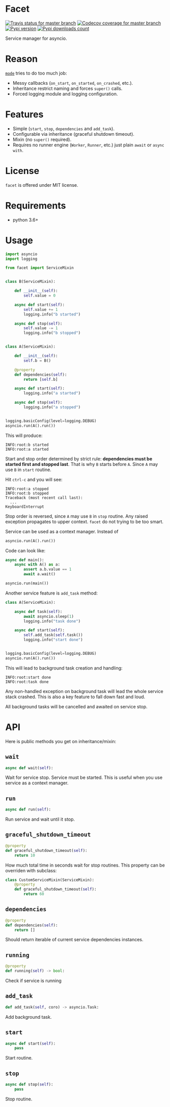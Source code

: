 # Facet
[![Travis status for master branch](https://travis-ci.com/pohmelie/facet.svg?branch=master)](https://travis-ci.com/pohmelie/facet)
[![Codecov coverage for master branch](https://codecov.io/gh/pohmelie/facet/branch/master/graph/badge.svg)](https://codecov.io/gh/pohmelie/facet)
[![Pypi version](https://img.shields.io/pypi/v/facet.svg)](https://pypi.org/project/facet/)
[![Pypi downloads count](https://img.shields.io/pypi/dm/facet)](https://pypi.org/project/facet/)

Service manager for asyncio.

# Reason
[`mode`](https://github.com/ask/mode) tries to do too much job:
- Messy callbacks (`on_start`, `on_started`, `on_crashed`, etc.).
- Inheritance restrict naming and forces `super()` calls.
- Forced logging module and logging configuration.

# Features
- Simple (`start`, `stop`, `dependencies` and `add_task`).
- Configurable via inheritance (graceful shutdown timeout).
- Mixin (no `super()` required).
- Requires no runner engine (`Worker`, `Runner`, etc.) just plain `await` or `async with`.

# License
`facet` is offered under MIT license.

# Requirements
* python 3.6+

# Usage
``` python
import asyncio
import logging

from facet import ServiceMixin


class B(ServiceMixin):

    def __init__(self):
        self.value = 0

    async def start(self):
        self.value += 1
        logging.info("b started")

    async def stop(self):
        self.value -= 1
        logging.info("b stopped")


class A(ServiceMixin):

    def __init__(self):
        self.b = B()

    @property
    def dependencies(self):
        return [self.b]

    async def start(self):
        logging.info("a started")

    async def stop(self):
        logging.info("a stopped")


logging.basicConfig(level=logging.DEBUG)
asyncio.run(A().run())
```
This will produce:
```
INFO:root:b started
INFO:root:a started
```
Start and stop order determined by strict rule: **dependencies must be started first and stopped last**. That is why `B` starts before `A`. Since `A` may use `B` in `start` routine.

Hit `ctrl-c` and you will see:
```
INFO:root:a stopped
INFO:root:b stopped
Traceback (most recent call last):
  ...
KeyboardInterrupt
```
Stop order is reversed, since `A` may use `B` in `stop` routine. Any raised exception propagates to upper context. `facet` do not trying to be too smart.

Service can be used as a context manager. Instead of
``` python
asyncio.run(A().run())
```
Code can look like:
``` python
async def main():
    async with A() as a:
        assert a.b.value == 1
        await a.wait()

asyncio.run(main())
```

Another service feature is `add_task` method:
``` python
class A(ServiceMixin):

    async def task(self):
        await asyncio.sleep(1)
        logging.info("task done")

    async def start(self):
        self.add_task(self.task())
        logging.info("start done")


logging.basicConfig(level=logging.DEBUG)
asyncio.run(A().run())
```
This will lead to background task creation and handling:
```
INFO:root:start done
INFO:root:task done
```
Any non-handled exception on background task will lead the whole service stack crashed. This is also a key feature to fall down fast and loud.

All background tasks will be cancelled and awaited on service stop.

# API
Here is public methods you get on inheritance/mixin:
## `wait`
``` python
async def wait(self):
```
Wait for service stop. Service must be started. This is useful when you use service as a context manager.

## `run`
``` python
async def run(self):
```
Run service and wait until it stop.

## `graceful_shutdown_timeout`
``` python
@property
def graceful_shutdown_timeout(self):
    return 10
```
How much total time in seconds wait for stop routines. This property can be overriden with subclass:
``` python
class CustomServiceMixin(ServiceMixin):
    @property
    def graceful_shutdown_timeout(self):
        return 60
```

## `dependencies`
``` python
@property
def dependencies(self):
    return []
```
Should return iterable of current service dependencies instances.

## `running`
``` python
@property
def running(self) -> bool:
```
Check if service is running

## `add_task`
``` python
def add_task(self, coro) -> asyncio.Task:
```
Add background task.

## `start`
``` python
async def start(self):
    pass
```
Start routine.

## `stop`
``` python
async def stop(self):
    pass
```
Stop routine.
